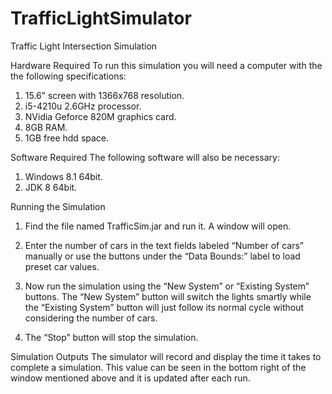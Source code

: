 # TrafficLightSimulator
Traffic Light Intersection Simulation 

Hardware Required
To run this simulation you will need a computer with the the following specifications:
1.	15.6” screen with 1366x768 resolution. 
2.	i5-4210u 2.6GHz processor.
3.	NVidia Geforce 820M graphics card.
4.	8GB RAM.
5.	1GB free hdd space.

Software Required
The following software will also be necessary:
1.	Windows 8.1 64bit.
2.	JDK 8 64bit.

Running the Simulation
1.	Find the file named TrafficSim.jar and run it. A window will open.

2.	Enter the number of cars in the text fields labeled “Number of cars” manually 
	or use the buttons under the “Data Bounds:” label to load preset car values.

3.	Now run the simulation using the “New System” or “Existing System” buttons. 
	The “New System” button will switch the lights smartly while the 
	“Existing System” button will just follow its normal cycle without considering the number of cars.

4.	The “Stop” button will stop the simulation.

Simulation Outputs
The simulator will record and display the time it takes to complete a simulation. 
This value can be seen in the bottom right of the window mentioned above and it is updated after each run.
